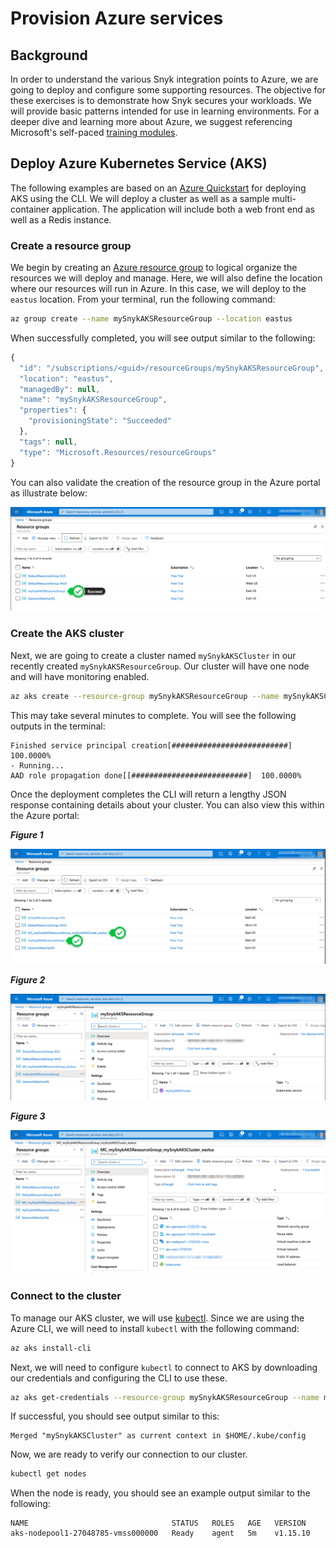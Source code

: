 # Provision Azure services

## Background

In order to understand the various Snyk integration points to Azure, we are going to deploy and configure some supporting resources. The objective for these exercises is to demonstrate how Snyk secures your workloads. We will provide basic patterns intended for use in learning environments. For a deeper dive and learning more about Azure, we suggest referencing Microsoft's self-paced [training modules](https://docs.microsoft.com/en-us/learn/browse/?products=azure).

## Deploy Azure Kubernetes Service \(AKS\)

The following examples are based on an [Azure Quickstart](https://docs.microsoft.com/en-us/azure/aks/kubernetes-walkthrough) for deploying AKS using the CLI. We will deploy a cluster as well as a sample multi-container application. The application will include both a web front end as well as a Redis instance.

### Create a resource group

We begin by creating an [Azure resource group](https://docs.microsoft.com/en-us/learn/modules/control-and-organize-with-azure-resource-manager/2-principles-of-resource-groups) to logical organize the resources we will deploy and manage. Here, we will also define the location where our resources will run in Azure. In this case, we will deploy to the `eastus` location. From your terminal, run the following command:

```bash
az group create --name mySnykAKSResourceGroup --location eastus
```

When successfully completed, you will see output similar to the following:

```javascript
{
  "id": "/subscriptions/<guid>/resourceGroups/mySnykAKSResourceGroup",
  "location": "eastus",
  "managedBy": null,
  "name": "mySnykAKSResourceGroup",
  "properties": {
    "provisioningState": "Succeeded"
  },
  "tags": null,
  "type": "Microsoft.Resources/resourceGroups"
}
```

You can also validate the creation of the resource group in the Azure portal as illustrate below:

![](../../../.gitbook/assets/azure_resource_groups_01.png)

### Create the AKS cluster

Next, we are going to create a cluster named `mySnykAKSCluster` in our recently created `mySnykAKSResourceGroup`. Our cluster will have one node and will have monitoring enabled.

```bash
az aks create --resource-group mySnykAKSResourceGroup --name mySnykAKSCluster --node-count 1 --enable-addons monitoring --generate-ssh-keys
```

This may take several minutes to complete. You will see the following outputs in the terminal:

```text
Finished service principal creation[##########################]  100.0000%
- Running...
AAD role propagation done[[##########################]  100.0000%
```

Once the deployment completes the CLI will return a lengthy JSON response containing details about your cluster. You can also view this within the Azure portal:

_**Figure 1**_

![](../../../.gitbook/assets/azure_resource_groups_02.png)

_**Figure 2**_

![](../../../.gitbook/assets/azure_resource_groups_03.png)

_**Figure 3**_

![](../../../.gitbook/assets/azure_resource_groups_04.png)

### Connect to the cluster

To manage our AKS cluster, we will use [kubectl](https://kubernetes.io/docs/user-guide/kubectl/). Since we are using the Azure CLI, we will need to install `kubectl` with the following command:

```bash
az aks install-cli
```

Next, we will need to configure `kubectl` to connect to AKS by downloading our credentials and configuring the CLI to use these.

```bash
az aks get-credentials --resource-group mySnykAKSResourceGroup --name mySnykAKSCluster
```

If successful, you should see output similar to this:

```text
Merged "mySnykAKSCluster" as current context in $HOME/.kube/config
```

Now, we are ready to verify our connection to our cluster.

```bash
kubectl get nodes
```

When the node is ready, you should see an example output similar to the following:

```text
NAME                                STATUS   ROLES   AGE   VERSION
aks-nodepool1-27048785-vmss000000   Ready    agent   5m    v1.15.10
```

